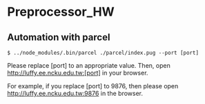 # Preprocessor_HW
## Automation with parcel
```
$ ../node_modules/.bin/parcel ./parcel/index.pug --port [port]
```
Please replace [port] to an appropriate value.
Then, open http://luffy.ee.ncku.edu.tw:[port] in your browser.

For example, if you replace [port] to 9876, 
then please open http://luffy.ee.ncku.edu.tw:9876 in the browser.
